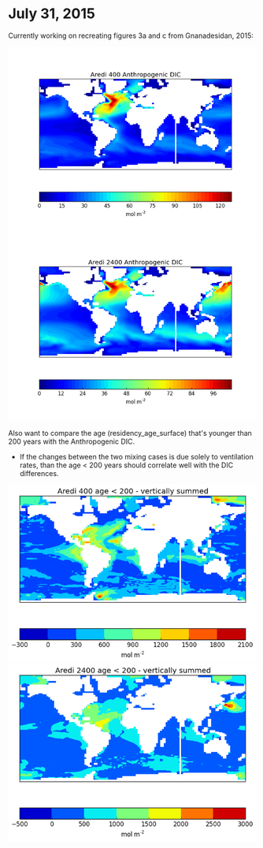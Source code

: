 # July 31, 2015

Currently working on recreating figures 3a and c from Gnanadesidan, 2015: 

![Aredi400 Anthro DIC 1995](files/aredi400_anthroDIC_07312015.png)
![Aredi2400 Anthro DIC 1995](files/aredi2400_anthroDIC_07312015.png)

Also want to compare the age (residency_age_surface) that's younger than 200 years with the Anthropogenic DIC. 
* If the changes between the two mixing cases is due solely to ventilation rates, than the age < 200 years 
should correlate well with the DIC differences. 

![Aredi400 age less than 200 years](files/cntrl_age_less200_aredi400_07312015.png) 
![Aredi2400 age less than 200 years](files/cntrl_age_less200_aredi2400_07312015.png) 

